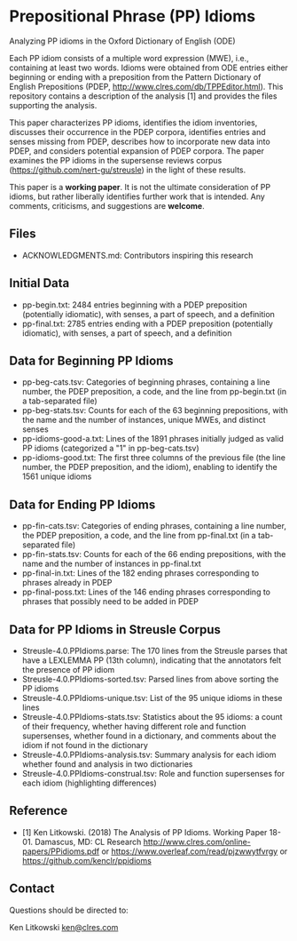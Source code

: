 # Prepositional Phrase (PP) Idioms
Analyzing PP idioms in the Oxford Dictionary of English (ODE)

Each PP idiom consists of a multiple word expression (MWE), i.e., containing at least two words. Idioms were obtained from ODE entries either beginning or ending with a preposition from the Pattern Dictionary of English Prepositions (PDEP, <http://www.clres.com/db/TPPEditor.html>). This repository contains a description of the analysis [1] and provides the files supporting the analysis.

This paper characterizes PP idioms, identifies the idiom inventories, discusses their occurrence in the PDEP corpora, identifies entries and senses missing from PDEP, describes how to incorporate new data into PDEP, and considers potential expansion of PDEP corpora. The paper examines the PP idioms in the supersense reviews corpus (<https://github.com/nert-gu/streusle>) in the light of these results.

This paper is a __working paper__. It is not the ultimate consideration of PP idioms, but rather liberally identifies further work that is intended. Any comments, criticisms, and suggestions are __welcome__.

Files
-----
- ACKNOWLEDGMENTS.md: Contributors inspiring this research

Initial Data
------------
- pp-begin.txt: 2484 entries beginning with a PDEP preposition (potentially idiomatic), with senses, a part of speech, and a definition
- pp-final.txt: 2785 entries ending with a PDEP preposition (potentially idiomatic), with senses, a part of speech, and a definition

Data for Beginning PP Idioms
----------------------------
- pp-beg-cats.tsv: Categories of beginning phrases, containing a line number, the PDEP preposition, a code, and the line from pp-begin.txt (in a tab-separated file)
- pp-beg-stats.tsv: Counts for each of the 63 beginning prepositions, with the name and the number of instances, unique MWEs, and distinct senses
- pp-idioms-good-a.txt: Lines of the 1891 phrases initially judged as valid PP idioms (categorized a "1" in pp-beg-cats.tsv)
- pp-idioms-good.txt: The first three columns of the previous file (the line number, the PDEP preposition, and the idiom), enabling to identify the 1561 unique idioms

Data for Ending PP Idioms
-------------------------
- pp-fin-cats.tsv: Categories of ending phrases, containing a line number, the PDEP preposition, a code, and the line from pp-final.txt (in a tab-separated file)
- pp-fin-stats.tsv: Counts for each of the 66 ending prepositions, with the name and the number of instances in pp-final.txt
- pp-final-in.txt: Lines of the 182 ending phrases corresponding to phrases already in PDEP
- pp-final-poss.txt: Lines of the 146 ending phrases corresponding to phrases that possibly need to be added in PDEP

Data for PP Idioms in Streusle Corpus
-------------------------------------
- Streusle-4.0.PPIdioms.parse: The 170 lines from the Streusle parses that have a LEXLEMMA PP (13th column), indicating that the annotators felt the presence of PP idiom
- Streusle-4.0.PPIdioms-sorted.tsv: Parsed lines from above sorting the PP idioms
- Streusle-4.0.PPIdioms-unique.tsv: List of the 95 unique idioms in these lines
- Streusle-4.0.PPIdioms-stats.tsv: Statistics about the 95 idioms: a count of their frequency, whether having different role and function supersenses, whether found in a dictionary, and comments about the idiom if not found in the dictionary
- Streusle-4.0.PPIdioms-analysis.tsv: Summary analysis for each idiom whether found and analysis in two dictionaries
- Streusle-4.0.PPIdioms-construal.tsv: Role and function supersenses for each idiom (highlighting differences)

Reference
---------
- [1] Ken Litkowski. (2018) The Analysis of PP Idioms. Working Paper 18-01. Damascus, MD: CL Research <http://www.clres.com/online-papers/PPidioms.pdf> or <https://www.overleaf.com/read/pjzwwytfvrgy> or <https://github.com/kenclr/ppidioms>

Contact
-------

Questions should be directed to:

Ken Litkowski
[ken@clres.com]()  

